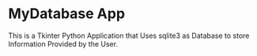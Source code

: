 # MyDatabase App
This is a Tkinter Python Application that Uses sqlite3 as Database to store Information Provided by the User.

